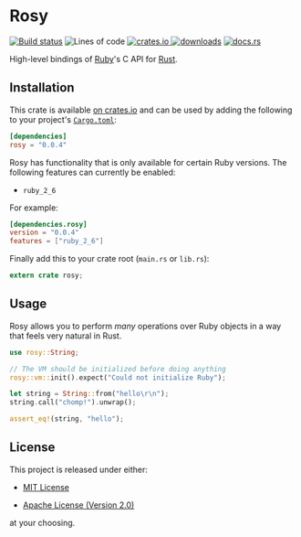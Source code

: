 # Rosy

[![Build status][travis-badge]][travis]
![Lines of code][loc-badge]
[![crates.io][crate-badge] ![downloads][dl-badge]][crate]
[![docs.rs][docs-badge]][docs]

High-level bindings of [Ruby]'s C API for [Rust].

## Installation

This crate is available [on crates.io][crate] and can be used by adding the
following to your project's [`Cargo.toml`]:

```toml
[dependencies]
rosy = "0.0.4"
```

Rosy has functionality that is only available for certain Ruby versions. The
following features can currently be enabled:

- `ruby_2_6`

For example:

```toml
[dependencies.rosy]
version = "0.0.4"
features = ["ruby_2_6"]
```

Finally add this to your crate root (`main.rs` or `lib.rs`):

```rust
extern crate rosy;
```

## Usage

Rosy allows you to perform _many_ operations over Ruby objects in a way that
feels very natural in Rust.

```rust
use rosy::String;

// The VM should be initialized before doing anything
rosy::vm::init().expect("Could not initialize Ruby");

let string = String::from("hello\r\n");
string.call("chomp!").unwrap();

assert_eq!(string, "hello");
```

## License

This project is released under either:

- [MIT License](https://github.com/nvzqz/rosy/blob/master/LICENSE-MIT)

- [Apache License (Version 2.0)](https://github.com/nvzqz/rosy/blob/master/LICENSE-APACHE)

at your choosing.

[Ruby]:         https://www.ruby-lang.org
[Rust]:         https://www.rust-lang.org
[`Cargo.toml`]: https://doc.rust-lang.org/cargo/reference/manifest.html

[travis]:       https://travis-ci.com/oceanpkg/rosy
[travis-badge]: https://travis-ci.com/oceanpkg/rosy.svg?branch=master
[loc-badge]:    https://tokei.rs/b1/github/oceanpkg/rosy?category=code
[crate]:        https://crates.io/crates/rosy
[crate-badge]:  https://img.shields.io/crates/v/rosy.svg
[dl-badge]:     https://img.shields.io/crates/d/rosy.svg
[docs]:         https://docs.rs/rosy
[docs-badge]:   https://docs.rs/rosy/badge.svg
